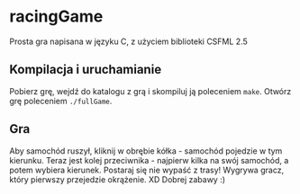 # racingGame
Prosta gra napisana w języku C, z użyciem biblioteki CSFML 2.5

## Kompilacja i uruchamianie
Pobierz grę, wejdź do katalogu z grą i skompiluj ją poleceniem `make`. Otwórz grę poleceniem `./fullGame`.
## Gra
Aby samochód ruszył, kliknij w obrębie kółka - samochód pojedzie w tym kierunku.
Teraz jest kolej przeciwnika - najpierw kilka na swój samochód, a potem wybiera kierunek.
Postaraj się nie wypaść z trasy!
Wygrywa gracz, który pierwszy przejedzie okrążenie.
XD
Dobrej zabawy :)
